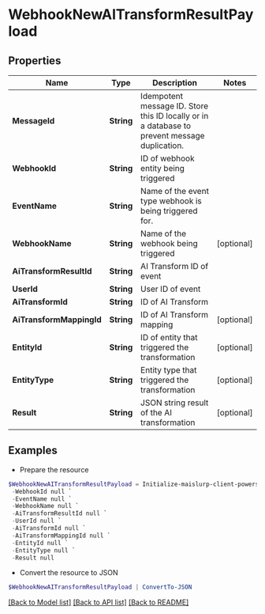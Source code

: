 # WebhookNewAITransformResultPayload
## Properties

Name | Type | Description | Notes
------------ | ------------- | ------------- | -------------
**MessageId** | **String** | Idempotent message ID. Store this ID locally or in a database to prevent message duplication. | 
**WebhookId** | **String** | ID of webhook entity being triggered | 
**EventName** | **String** | Name of the event type webhook is being triggered for. | 
**WebhookName** | **String** | Name of the webhook being triggered | [optional] 
**AiTransformResultId** | **String** | AI Transform ID of event | 
**UserId** | **String** | User ID of event | 
**AiTransformId** | **String** | ID of AI Transform | 
**AiTransformMappingId** | **String** | ID of AI Transform mapping | [optional] 
**EntityId** | **String** | ID of entity that triggered the transformation | [optional] 
**EntityType** | **String** | Entity type that triggered the transformation | [optional] 
**Result** | **String** | JSON string result of the AI transformation | [optional] 

## Examples

- Prepare the resource
```powershell
$WebhookNewAITransformResultPayload = Initialize-maislurp-client-powershellWebhookNewAITransformResultPayload  -MessageId null `
 -WebhookId null `
 -EventName null `
 -WebhookName null `
 -AiTransformResultId null `
 -UserId null `
 -AiTransformId null `
 -AiTransformMappingId null `
 -EntityId null `
 -EntityType null `
 -Result null
```

- Convert the resource to JSON
```powershell
$WebhookNewAITransformResultPayload | ConvertTo-JSON
```

[[Back to Model list]](../README#documentation-for-models) [[Back to API list]](../README#documentation-for-api-endpoints) [[Back to README]](../README)

